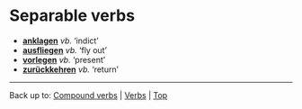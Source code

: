 # Separable verbs

- **[anklagen](a/an/anklagen.md)** *vb.* ‘indict’
- **[ausfliegen](a/au/ausfliegen.md)** *vb.* ‘fly out’
- **[vorlegen](v/vo/vorlegen.md)** *vb.* ‘present’
- **[zurückkehren](z/zu/zurueckkehren.md)** *vb.* ‘return’

----

Back up to: [Compound verbs](compoundVerbs.md) | [Verbs](index.md) | [Top](../index.md)
